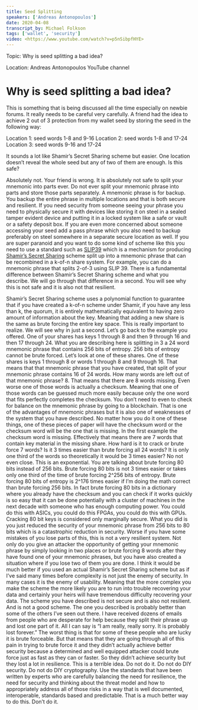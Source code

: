 ```yaml
---
title: Seed Splitting
speakers: ['Andreas Antonopoulos']
date: 2020-04-08
transcript_by: Michael Folkson
tags: ['wallet', 'security']
video: <https://www.youtube.com/watch?v=p5nSibpfHYE>
---
```



Topic: Why is seed splitting a bad idea?

Location: Andreas Antonopoulos YouTube channel

# Why is seed splitting a bad idea?

This is something that is being discussed all the time especially on newbie forums. It really needs to be careful very carefully. A friend had the idea to achieve 2 out of 3 protection from my wallet seed by storing the seed in the following way:

Location 1: seed words 1-8 and 9-16
Location 2: seed words 1-8 and 17-24
Location 3: seed words 9-16 and 17-24

It sounds a lot like Shamir’s Secret Sharing scheme but easier. One location doesn’t reveal the whole seed but any of two of them are enough. Is this safe?

Absolutely not. Your friend is wrong. It is absolutely not safe to split your mnemonic into parts ever. Do not ever split your mnemonic phrase into parts and store those parts separately. A mnemonic phrase is for backup. You backup the entire phrase in multiple locations and that is both secure and resilient. If you need security from someone seeing your phrase you need to physically secure it with devices like storing it on steel in a sealed tamper evident device and putting it in a locked system like a safe or vault or a safety deposit box. If you are even more concerned about someone accessing your seed add a pass phrase which you also need to backup preferably on steel somewhere in a separate secure location as well. If you are super paranoid and you want to do some kind of scheme like this you need to use a standard such as [SLIP39](https://github.com/satoshilabs/slips/blob/master/slip-0039.md) which is a mechanism for producing [Shamir’s Secret Sharing](https://blog.keys.casa/shamirs-secret-sharing-security-shortcomings/) scheme split up into a mnemonic phrase that can be recombined in a k-of-n share system. For example, you can do a mnemonic phrase that splits 2-of-3 using SLIP 39. There is a fundamental difference between Shamir’s Secret Sharing scheme and what you describe. We will go through that difference in a second. You will see why this is not safe and it is also not that resilient.

Shamir’s Secret Sharing scheme uses a polynomial function to guarantee that if you have created a k-of-n scheme under Shamir, if you have any less than k, the quorum, it is entirely mathematically equivalent to having zero amount of information about the key. Meaning that adding a new share is the same as brute forcing the entire key space. This is really important to realize. We will see why in just a second. Let’s go back to the example you offered. One of your shares has keys 1 through 8 and then 9 through 16 and then 17 through 24. What you are describing here is splitting in 3 a 24 word mnemonic phrase that contains 256 bits of entropy. 256 bits of entropy cannot be brute forced. Let’s look at one of these shares. One of these shares is keys 1 through 8 or words 1 through 8 and 9 through 16. That means that that mnemonic phrase that you have created, that split of your mnemonic phrase contains 16 of 24 words. How many words are left out of that mnemonic phrase? 8. That means that there are 8 words missing. Even worse one of those words is actually a checksum. Meaning that one of those words can be guessed much more easily because only the one word that fits perfectly completes the checksum. You don’t need to even to check for balance on the mnemonic phrase by going to a blockchain. That is one of the advantages of mnemonic phrases but it is also one of weaknesses of the system that you have described. No matter how you do it one of these things, one of these pieces of paper will have the checksum word or the checksum word will be the one that is missing. In the first example the checksum word is missing. Effectively that means there are 7 words that contain key material in the missing share. How hard is it to crack or brute force 7 words? Is it 3 times easier than brute forcing all 24 words? It is only one third of the words so theoretically it would be 3 times easier? No not even close. This is an exponential. You are talking about brute forcing 80 bits instead of 256 bits. Brute forcing 80 bits is not 3 times easier or takes only one third of the time of brute forcing 2^256 bits of entropy. Brute forcing 80 bits of entropy is 2^176 times easier if I’m doing the math correct than brute forcing 256 bits. In fact brute forcing 80 bits in a dictionary where you already have the checksum and you can check if it works quickly is so easy that it can be done potentially with a cluster of machines in the next decade with someone who has enough computing power. You could do this with ASICs, you could do this FPGAs, you could do this with GPUs. Cracking 80 bit keys is considered only marginally secure. What you did is you just reduced the security of your mnemonic phrase from 256 bits to 80 bits which is a catastrophic reduction in security. Worse if you have some mistakes of you lose parts of this, this is not a very resilient system. Not only do you give an attacker the opportunity of getting your mnemonic phrase by simply looking in two places or brute forcing 8 words after they have found one of your mnemonic phrases, but you have also created a situation where if you lose two of them you are done. I think it would be much better if you used an actual Shamir’s Secret Sharing scheme but as if I’ve said many times before complexity is not just the enemy of security. In many cases it is the enemy of usability. Meaning that the more complex you make the scheme the more likely you are to run into trouble recovering your data and certainly your heirs will have tremendous difficulty recovering your data. The scheme you have described is not secure and is also not resilient. And is not a good scheme. The one you described is probably better than some of the others I’ve seen out there. I have received dozens of emails from people who are desperate for help because they split their phrase up and lost one part of it. All I can say is “I am really, really sorry. It is probably lost forever.” The worst thing is that for some of these people who are lucky it is brute forceable. But that means that they are going through all of this pain in trying to brute force it and they didn’t actually achieve better security because a determined and well equipped attacker could brute force just as fast as they can or faster. So they didn’t achieve security but they lost a lot in resilience. This is a terrible idea. Do not do it. Do not do DIY security. Do not do DIY cryptography. Use the standards that have been written by experts who are carefully balancing the need for resilience, the need for security and thinking about the threat model and how to appropriately address all of those risks in a way that is well documented, interoperable, standards based and predictable. That is a much better way to do this. Don’t do it.
